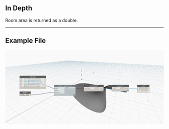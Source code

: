 ## In Depth
Room area is returned as a double.
___
## Example File

![Area](./Autodesk.DesignScript.Geometry.Surface.Area_img.jpg)


